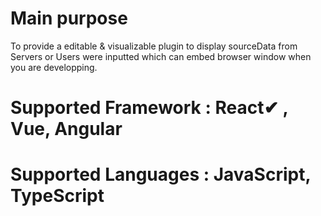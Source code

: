 # Main purpose 
To provide a editable & visualizable plugin to display sourceData from Servers or Users were inputted which can embed browser window when you are developping.

# Supported Framework :  React✔ , Vue, Angular
# Supported Languages : JavaScript, TypeScript